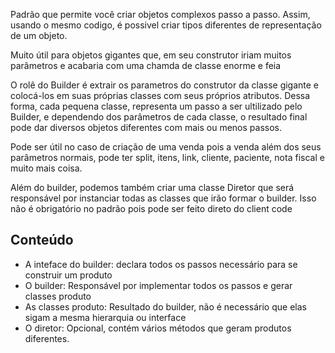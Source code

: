 Padrão que permite você criar objetos complexos passo a passo. Assim, usando o mesmo codigo, é possivel criar tipos diferentes de representação de um objeto.

Muito útil para objetos gigantes que, em seu construtor iriam muitos parâmetros e acabaria com uma chamda de classe enorme e feia

O rolê do Builder é extrair os parametros do construtor da classe gigante e colocá-los em suas próprias classes com seus próprios atributos. Dessa forma, cada pequena classe, representa um passo a ser ultilizado pelo Builder, e dependendo dos parâmetros de cada classe, o resultado final pode dar diversos objetos diferentes com mais ou menos passos.

Pode ser útil no caso de criação de uma venda pois a venda além dos seus parâmetros normais, pode ter split, itens, link, cliente, paciente, nota fiscal e muito mais coisa.

Além do builder, podemos também criar uma classe Diretor que será responsável por instanciar todas as classes que irão formar o builder. Isso não é obrigatório no padrão pois pode ser feito direto do client code

## Conteúdo

- A inteface do builder: declara todos os passos necessário para se construir um produto
- O builder: Responsável por implementar todos os passos e gerar classes produto
- As classes produto: Resultado do builder, não é necessário que elas sigam a mesma hierarquia ou interface
- O diretor: Opcional, contém vários métodos que geram produtos diferentes.

